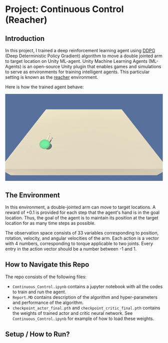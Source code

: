 # Project: Continuous Control (Reacher)

## Introduction

In this project, I trained a deep reinforcement learning agent using [DDPG](https://arxiv.org/pdf/1509.02971.pdf) (Deep Deterministic Policy Gradient) algorithm to move a double jointed arm to target location on Unity ML-agent. Unity Machine Learning Agents (ML-Agents) is an open-source Unity plugin that enables games and simulations to serve as environments for training intelligent agents. This particular setting is known as the [reacher](https://github.com/Unity-Technologies/ml-agents/blob/master/docs/Learning-Environment-Examples.md#reacher) environment.

Here is how the trained agent behave:

[image_1]: reacher.gif "Trained Agents"
![Trained Agents][image_1]


## The Environment

In this environment, a double-jointed arm can move to target locations. A reward of +0.1 is provided for each step that the agent's hand is in the goal location. Thus, the goal of the agent is to maintain its position at the target location for as many time steps as possible.

The observation space consists of 33 variables corresponding to position, rotation, velocity, and angular velocities of the arm. Each action is a vector with 4 numbers, corresponding to torque applicable to two joints. Every entry in the action vector should be a number between -1 and 1.

## How to Navigate this Repo
The repo consists of the following files:
- `Continuous_Control.ipynb` contains a jupyter notebook with all the codes to train and run the agent.
- `Report.MD` contains description of the algorithm and hyper-parameters and performance of the algorithm.
- `checkpoint_actor_final.pth` and `checkpoint_critic_final.pth` contains the weights of trained actor and critic neural network. See  `Continuous_Control.ipynb` for example of how to load these weights.

## Setup / How to Run?
